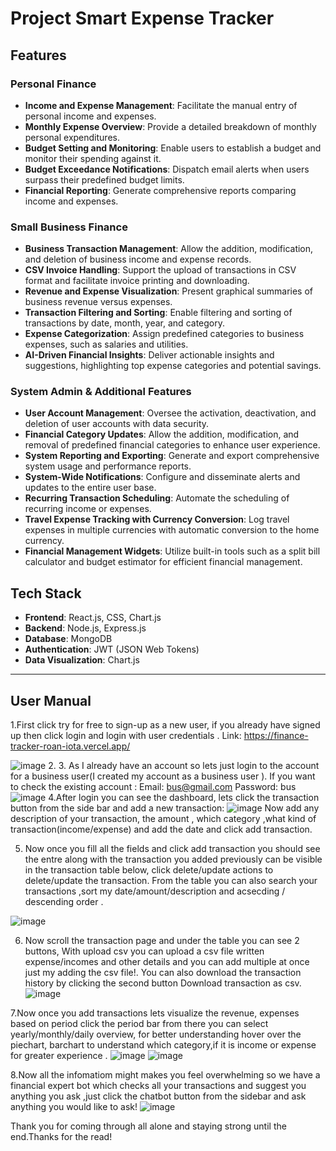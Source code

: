 # Project Smart Expense Tracker

## Features

### Personal Finance

- **Income and Expense Management**: Facilitate the manual entry of personal income and expenses.
- **Monthly Expense Overview**: Provide a detailed breakdown of monthly personal expenditures.
- **Budget Setting and Monitoring**: Enable users to establish a budget and monitor their spending against it.
- **Budget Exceedance Notifications**: Dispatch email alerts when users surpass their predefined budget limits.
- **Financial Reporting**: Generate comprehensive reports comparing income and expenses.

### Small Business Finance

- **Business Transaction Management**: Allow the addition, modification, and deletion of business income and expense records.
- **CSV Invoice Handling**: Support the upload of transactions in CSV format and facilitate invoice printing and downloading.
- **Revenue and Expense Visualization**: Present graphical summaries of business revenue versus expenses.
- **Transaction Filtering and Sorting**: Enable filtering and sorting of transactions by date, month, year, and category.
- **Expense Categorization**: Assign predefined categories to business expenses, such as salaries and utilities.
- **AI-Driven Financial Insights**: Deliver actionable insights and suggestions, highlighting top expense categories and potential savings.

### System Admin & Additional Features

- **User Account Management**: Oversee the activation, deactivation, and deletion of user accounts with data security.
- **Financial Category Updates**: Allow the addition, modification, and removal of predefined financial categories to enhance user experience.
- **System Reporting and Exporting**: Generate and export comprehensive system usage and performance reports.
- **System-Wide Notifications**: Configure and disseminate alerts and updates to the entire user base.
- **Recurring Transaction Scheduling**: Automate the scheduling of recurring income or expenses.
- **Travel Expense Tracking with Currency Conversion**: Log travel expenses in multiple currencies with automatic conversion to the home currency.
- **Financial Management Widgets**: Utilize built-in tools such as a split bill calculator and budget estimator for efficient financial management.

## Tech Stack

- **Frontend**: React.js, CSS, Chart.js
- **Backend**: Node.js, Express.js
- **Database**: MongoDB
- **Authentication**: JWT (JSON Web Tokens)
- **Data Visualization**: Chart.js

---

## User Manual


1.First click try for free to sign-up as a new user, if you already have signed up then click login and login with user credentials .
Link: https://finance-tracker-roan-iota.vercel.app/ 


![image](https://github.com/user-attachments/assets/72b4bcd6-a1b8-4901-9b6c-e171f8b4a6dc)
2. 
3. As I already have an account so lets just login to the account for a business user(I created my account as a business user ). If you want to check the existing account :
Email: bus@gmail.com Password: bus
![image](https://github.com/user-attachments/assets/15ef5899-fc30-4501-a9b8-300871bbccbb)
4.After login you can see the dashboard, lets click the transaction button from the side bar and add a new transaction:
![image](https://github.com/user-attachments/assets/209ce005-b912-421f-b3e2-f299ddd48aa5)
Now add any description of your transaction, the amount , which category ,what kind of transaction(income/expense) and add the date and click add transaction.

5. Now once you fill all the fields and click add transaction you should see the entre along with the transaction you added previously can be visible in the transaction table below, click delete/update actions to delete/update the transaction. From the table you can also search your transactions ,sort my date/amount/description and acsecding / descending order .

![image](https://github.com/user-attachments/assets/9334236c-a80f-4c25-ba90-47c53fd6a04e)

6. Now scroll the transaction page and under the table you can see 2 buttons, With upload csv you can upload a csv file written expense/incomes and other details and you can add multiple at once just my adding the csv file!. You can also download the transaction history by clicking the second button Download transaction as csv.
![image](https://github.com/user-attachments/assets/a916c372-e229-4f54-808c-d9c24631ba4a)

7.Now once you add transactions lets visualize the revenue, expenses based on period click the period bar from there you can select yearly/monthly/daily overview, for better understanding hover over the piechart, barchart to understand which category,if it is income or expense for greater experience .
![image](https://github.com/user-attachments/assets/bebceb91-0348-44a1-9509-a48568551505)
![image](https://github.com/user-attachments/assets/e71e3309-7e02-4da4-9f12-e1055bf01eae)

8.Now all the infomatiom might makes you feel overwhelming so we have a financial expert bot which checks all your transactions and suggest you anything you ask ,just click the chatbot button from the sidebar and ask anything you would like to ask!
![image](https://github.com/user-attachments/assets/83b135f2-3a74-4592-9829-2f2450e28e9d)

Thank you for coming through all alone and staying strong until the end.Thanks for the read!





